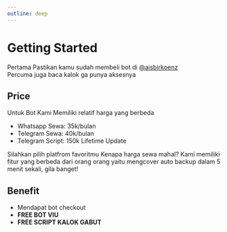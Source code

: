 ```yaml
---
outline: deep
---
```


# Getting Started 

Pertama Pastikan kamu sudah membeli bot di [@aisbirkoenz](https://t.me/aisbirkoenz)
<br>
Percuma juga baca kalok ga punya aksesnya

## Price
Untuk Bot Kami Memiliki relatif harga yang berbeda

<ul>
<li>Whatsapp Sewa: 35k/bulan</li>
<li>Telegram Sewa: 40k/bulan</li>
<li>Telegram Script: 150k Lifetime Update</li>
</ul>
Silahkan pilih platfrom favoritmu
Kenapa harga sewa mahal? Kami memiliki fitur yang berbeda dari orang orang yaitu
mengcover auto backup dalam 5 menit sekali, gila banget!

## Benefit
- Mendapat bot checkout
- **FREE BOT VIU**
- **FREE SCRIPT KALOK GABUT**
